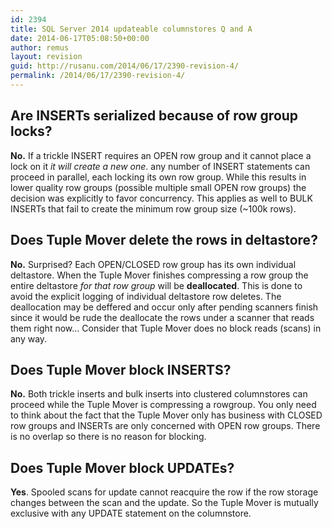 ```yaml
---
id: 2394
title: SQL Server 2014 updateable columnstores Q and A
date: 2014-06-17T05:08:50+00:00
author: remus
layout: revision
guid: http://rusanu.com/2014/06/17/2390-revision-4/
permalink: /2014/06/17/2390-revision-4/
---
```

## Are INSERTs serialized because of row group locks?

**No.** If a trickle INSERT requires an OPEN row group and it cannot place a lock on it _it will create a new one_. any number of INSERT statements can proceed in parallel, each locking its own row group. While this results in lower quality row groups (possible multiple small OPEN row groups) the decision was explicitly to favor concurrency. This applies as well to BULK INSERTs that fail to create the minimum row group size (~100k rows).

## Does Tuple Mover delete the rows in deltastore?

**No.** Surprised? Each OPEN/CLOSED row group has its own individual deltastore. When the Tuple Mover finishes compressing a row group the entire deltastore _for that row group_ will be **deallocated**. This is done to avoid the explicit logging of individual deltastore row deletes. The deallocation may be deffered and occur only after pending scanners finish since it would be rude the deallocate the rows under a scanner that reads them right now&#8230; Consider that Tuple Mover does no block reads (scans) in any way.

## Does Tuple Mover block INSERTS?

**No.** Both trickle inserts and bulk inserts into clustered columnstores can proceed while the Tuple Mover is compressing a rowgroup. You only need to think about the fact that the Tuple Mover only has business with CLOSED row groups and INSERTs are only concerned with OPEN row groups. There is no overlap so there is no reason for blocking.

## Does Tuple Mover block UPDATEs?

**Yes**. Spooled scans for update cannot reacquire the row if the row storage changes between the scan and the update. So the Tuple Mover is mutually exclusive with any UPDATE statement on the columnstore.